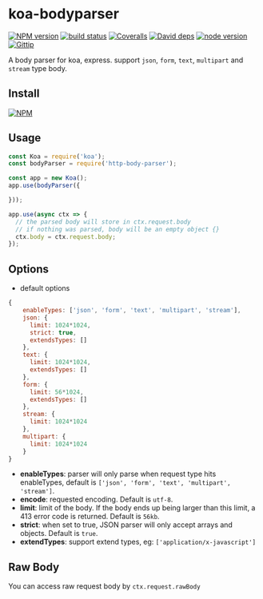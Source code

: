 koa-bodyparser
===============

[![NPM version][npm-image]][npm-url]
[![build status][travis-image]][travis-url]
[![Coveralls][coveralls-image]][coveralls-url]
[![David deps][david-image]][david-url]
[![node version][node-image]][node-url]
[![Gittip][gittip-image]][gittip-url]

[npm-image]: https://img.shields.io/npm/v/koa-bodyparser.svg?style=flat-square
[npm-url]: https://npmjs.org/package/koa-bodyparser
[travis-image]: https://img.shields.io/travis/koajs/bodyparser.svg?style=flat-square
[travis-url]: https://travis-ci.org/koajs/bodyparser
[coveralls-image]: https://img.shields.io/coveralls/koajs/bodyparser.svg?style=flat-square
[coveralls-url]: https://coveralls.io/r/koajs/bodyparser?branch=master
[david-image]: https://img.shields.io/david/koajs/bodyparser.svg?style=flat-square
[david-url]: https://david-dm.org/koajs/bodyparser
[node-image]: https://img.shields.io/badge/node.js-%3E=_7.6-green.svg?style=flat-square
[node-url]: http://nodejs.org/download/
[gittip-image]: https://img.shields.io/gittip/dead-horse.svg?style=flat-square
[gittip-url]: https://www.gittip.com/dead-horse/


A body parser for koa, express. support `json`, `form`, `text`, `multipart` and `stream` type body.

## Install

[![NPM](https://nodei.co/npm/koa-bodyparser.png?downloads=true)](https://nodei.co/npm/koa-bodyparser/)

## Usage

```js
const Koa = require('koa');
const bodyParser = require('http-body-parser');

const app = new Koa();
app.use(bodyParser({

}));

app.use(async ctx => {
  // the parsed body will store in ctx.request.body
  // if nothing was parsed, body will be an empty object {}
  ctx.body = ctx.request.body;
});
```

## Options

- default options
```js
{
    enableTypes: ['json', 'form', 'text', 'multipart', 'stream'],
    json: {
      limit: 1024*1024,
      strict: true,
      extendsTypes: []
    },
    text: {
      limit: 1024*1024,
      extendsTypes: []
    },
    form: {
      limit: 56*1024,
      extendsTypes: []
    },
    stream: {
      limit: 1024*1024
    },
    multipart: {
      limit: 1024*1024
    }
}
```
* **enableTypes**: parser will only parse when request type hits enableTypes, default is `['json', 'form', 'text', 'multipart', 'stream']`.
* **encode**: requested encoding. Default is `utf-8`.
* **limit**: limit of the body. If the body ends up being larger than this limit, a 413 error code is returned. Default is `56kb`.
* **strict**: when set to true, JSON parser will only accept arrays and objects. Default is `true`.
* **extendTypes**: support extend types, eg:  `['application/x-javascript']`

## Raw Body

You can access raw request body by `ctx.request.rawBody`

